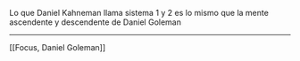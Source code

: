 Lo que Daniel Kahneman llama sistema 1 y 2 es lo mismo que la mente ascendente  y descendente de Daniel Goleman

---
[[Focus, Daniel Goleman]]